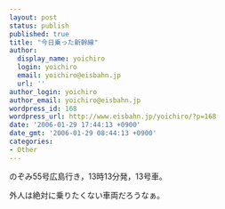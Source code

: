 ```yaml
---
layout: post
status: publish
published: true
title: "今日乗った新幹線"
author:
  display_name: yoichiro
  login: yoichiro
  email: yoichiro@eisbahn.jp
  url: ''
author_login: yoichiro
author_email: yoichiro@eisbahn.jp
wordpress_id: 168
wordpress_url: http://www.eisbahn.jp/yoichiro/?p=168
date: '2006-01-29 17:44:13 +0900'
date_gmt: '2006-01-29 08:44:13 +0900'
categories:
- Other
---
```


のぞみ55号広島行き，13時13分発，13号車。

外人は絶対に乗りたくない車両だろうなぁ。
